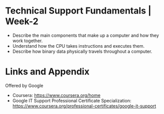 # Technical Support Fundamentals | Week-2

* Describe the main components that make up a computer and how they work together.
* Understand how the CPU takes instructions and executes them.
* Describe how binary data physically travels throughout a computer.

Links and Appendix
========================================================
Offered by Google


- Coursera: https://www.coursera.org/home
- Google IT Support Professional Certificate Specialization: https://www.coursera.org/professional-certificates/google-it-support
